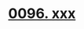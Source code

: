 # [0096. xxx](https://github.com/Tdahuyou/react/tree/main/0096.%20xxx)

<!-- region:toc -->

<!-- endregion:toc -->





